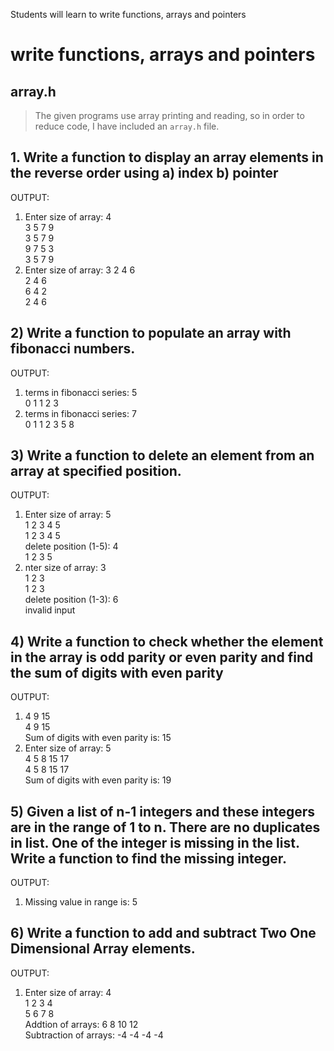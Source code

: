  Students will learn to write functions, arrays and pointers

# write functions, arrays and pointers

## array.h
> The given programs use array printing and reading, so in order to reduce code, I have included an `array.h` file.


## 1. Write a function to display an array elements in the reverse order using a) index b) pointer

OUTPUT:
1. Enter size of array: 4  
3 5 7 9  
3 5 7 9   
9 7 5 3   
3 5 7 9  
2. Enter size of array: 3
2 4 6  
2 4 6   
6 4 2   
2 4 6  

## 2) Write a function to populate an array with fibonacci numbers.


OUTPUT:
1. terms in fibonacci series: 5  
0 1 1 2 3
2. terms in fibonacci series: 7  
0 1 1 2 3 5 8

## 3) Write a function to delete an element from an array at specified position.


OUTPUT:
1. Enter size of array: 5  
1 2 3 4 5  
1 2 3 4 5   
delete position (1-5): 4  
1 2 3 5  
2. nter size of array: 3  
1 2 3   
1 2 3   
delete position (1-3): 6  
invalid input  

## 4) Write a function to check whether the element in the array is odd parity or even parity and find the sum of digits with even parity


OUTPUT:
1. 4 9 15  
4 9 15   
Sum of digits with even parity is: 15  
2. Enter size of array: 5  
4 5 8 15 17  
4 5 8 15 17   
Sum of digits with even parity is: 19  

## 5) Given a list of n-1 integers and these integers are in the range of 1 to n. There are no duplicates in list. One of the integer is missing in the list. Write a function to find the missing integer.


OUTPUT:
1. Missing value in range is: 5

## 6) Write a function to add and subtract Two One Dimensional Array elements.


OUTPUT:
1. Enter size of array: 4  
1 2 3 4  
5 6 7 8  
Addtion of arrays: 6 8 10 12   
Subtraction of arrays: -4 -4 -4 -4  